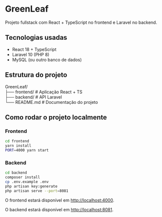 # GreenLeaf

Projeto fullstack com React + TypeScript no frontend e Laravel no backend.

## Tecnologias usadas

- React 18 + TypeScript
- Laravel 10 (PHP 8)
- MySQL (ou outro banco de dados)

## Estrutura do projeto

GreenLeaf/  
├── frontend/ # Aplicação React + TS  
├── backend/ # API Laravel  
└── README.md # Documentação do projeto

## Como rodar o projeto localmente

### Frontend

```bash
cd frontend
yarn install
PORT=4000 yarn start
```

### Backend

```bash
cd backend
composer install
cp .env.example .env
php artisan key:generate
php artisan serve --port=8081
```

O frontend estará disponível em [http://localhost:4000](http://localhost:4000).

O backend estará disponível em [http://localhost:8081](http://localhost:8081).

